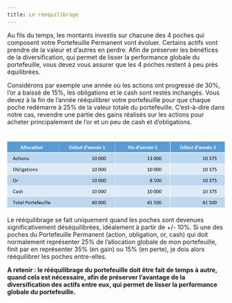 ```yaml
---
title: Le rééquilibrage
---
```


Au fils du temps, les montants investis sur chacune des 4 poches qui composent votre Portefeuille Permanent vont évoluer. Certains actifs vont prendre de la valeur et d’autres en perdre.  Afin de préserver les bénéfices de la diversification, qui permet de lisser la performance globale du portefeuille, vous devez vous assurer que les 4 poches restent à peu près équilibrées.

Considérons par exemple une année où les actions ont progressé de 30%, l’or a baissé de 15%, les obligations et le cash sont restés inchangés. Vous devez à la fin de l’année rééquilibrer votre portefeuille pour que chaque poche redémarre à 25% de la valeur totale du portefeuille. C’est-à-dire dans notre cas, revendre une partie des gains réalisés sur les actions pour acheter principalement de l’or et un peu de cash et d’obligations.
<br></br>

![pp-reequilibrage](./images/pp-reequilibrage.png)
<br></br>
Le rééquilibrage se fait uniquement quand les poches sont devenues significativement déséquilibrées, idéalement à partir de +/- 10%. Si une des poches du Portefeuille Permanent (action, obligation, or, cash) qui doit normalement représenter 25% de l’allocation globale de mon portefeuille, finit par en représenter 35% (en gain) ou 15% (en perte), je dois alors rééquilibrer les poches entre-elles.

**A retenir : le rééquilibrage du portefeuille doit être fait de temps à autre, quand cela est nécessaire, afin de préserver l’avantage de la diversification des actifs entre eux, qui permet de lisser la performance globale du portefeuille.**